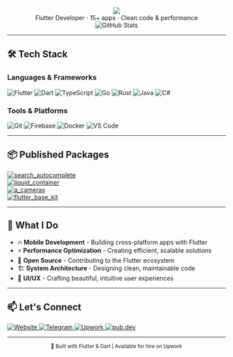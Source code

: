 <div align="center">
  <img src="https://readme-typing-svg.vercel.app/?lines=Hi+there,+I'm+Dmytrij+👋;Flutter+Developer+%26+Open+Source+Contributor;Passionate+about+clean+code+%26+performance&center=true&width=500&height=50">
</div>

<div align="center">Flutter Developer · 15+ apps · Clean code & performance</div>

<div align="center">
  <img src="https://github-readme-stats.vercel.app/api?username=okladnoj&show_icons=true&theme=radical&hide_border=true&bg_color=0D1117&title_color=BD5FFF&text_color=FFFFFF&icon_color=BD5FFF" alt="GitHub Stats" />
</div>

---

## 🛠️ Tech Stack

<div align="start">
  
  ### **Languages & Frameworks**
  ![Flutter](https://img.shields.io/badge/Flutter-02569B?style=for-the-badge&logo=flutter&logoColor=white)
  ![Dart](https://img.shields.io/badge/Dart-0175C2?style=for-the-badge&logo=dart&logoColor=white)
  ![TypeScript](https://img.shields.io/badge/TypeScript-007ACC?style=for-the-badge&logo=typescript&logoColor=white)
  ![Go](https://img.shields.io/badge/Go-00ADD8?style=for-the-badge&logo=go&logoColor=white)
  ![Rust](https://img.shields.io/badge/Rust-000000?style=for-the-badge&logo=rust&logoColor=white)
  ![Java](https://img.shields.io/badge/Java-ED8B00?style=for-the-badge&logo=openjdk&logoColor=white)
  ![C#](https://img.shields.io/badge/C%23-239120?style=for-the-badge&logo=c-sharp&logoColor=white)
  
  ### **Tools & Platforms**
  ![Git](https://img.shields.io/badge/Git-F05032?style=for-the-badge&logo=git&logoColor=white)
  ![Firebase](https://img.shields.io/badge/Firebase-FFCA28?style=for-the-badge&logo=firebase&logoColor=black)
  ![Docker](https://img.shields.io/badge/Docker-2496ED?style=for-the-badge&logo=docker&logoColor=white)
  ![VS Code](https://img.shields.io/badge/VS_Code-007ACC?style=for-the-badge&logo=visual-studio-code&logoColor=white)
  
</div>

---

## 📦 Published Packages

<div align="start">
  <a href="https://pub.dev/packages/search_autocomplete">
    <img src="https://img.shields.io/pub/v/search_autocomplete?label=search_autocomplete&style=flat-square&logo=dart&logoColor=white&color=0175C2" alt="search_autocomplete" />
  </a><br/>
  <a href="https://pub.dev/packages/liquid_container">
    <img src="https://img.shields.io/pub/v/liquid_container?label=liquid_container&style=flat-square&logo=dart&logoColor=white&color=0175C2" alt="liquid_container" />
  </a><br/>
  <a href="https://pub.dev/packages/a_cameras">
    <img src="https://img.shields.io/pub/v/a_cameras?label=a_cameras&style=flat-square&logo=dart&logoColor=white&color=0175C2" alt="a_cameras" />
  </a><br/>
  <a href="https://pub.dev/packages/flutter_base_kit">
    <img src="https://img.shields.io/pub/v/flutter_base_kit?label=flutter_base_kit&style=flat-square&logo=dart&logoColor=white&color=0175C2" alt="flutter_base_kit" />
  </a>
</div>

---

## 🌟 What I Do

- 🔥 **Mobile Development** - Building cross-platform apps with Flutter
- ⚡ **Performance Optimization** - Creating efficient, scalable solutions
- 🚀 **Open Source** - Contributing to the Flutter ecosystem
- 🏗️ **System Architecture** - Designing clean, maintainable code
- 📱 **UI/UX** - Crafting beautiful, intuitive user experiences

---

## 📫 Let's Connect

<div align="start">
  <a href="https://okladnoj-bio.web.app/">
    <img src="https://img.shields.io/badge/Website-000000?style=for-the-badge&logo=firebase&logoColor=white" alt="Website" />
  </a>
  <a href="https://t.me/okladnoj">
    <img src="https://img.shields.io/badge/Telegram-2CA5E0?style=for-the-badge&logo=telegram&logoColor=white" alt="Telegram" />
  </a>
  <a href="https://www.upwork.com/freelancers/~0163d0c82c32e3255d">
    <img src="https://img.shields.io/badge/Upwork-14A800?style=for-the-badge&logo=upwork&logoColor=white" alt="Upwork" />
  </a>
  <a href="https://pub.dev/publishers/okji.store/packages">
    <img src="https://img.shields.io/badge/pub.dev-0175C2?style=for-the-badge&logo=dart&logoColor=white" alt="pub.dev" />
  </a>
</div>

---

<div align="center">
  <sub>💜 Built with Flutter & Dart | Available for hire on Upwork</sub>
</div>
